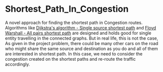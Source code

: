 # Shortest_Path_In_Congestion
A novel approach for finding the shortest path in Congestion routes.   Algorithms like [Dijkstra's algorithm - Single source shortest path](https://en.wikipedia.org/wiki/Dijkstra's_algorithm) and [Floyd Warshall - All pairs shortest path](https://en.wikipedia.org/wiki/Floyd–Warshall_algorithm) are designed and holds good for single entity travelling in the connected graphs. But in real life, this is not the case, As given in the project problem, there could be many other cars on the road who might share the same source and destination as you do and all of them are interested in shortest path. In this case, we need to consider the congestion created on the shortest paths and re-route the traffic accordingly.
